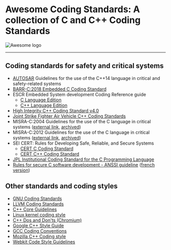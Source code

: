 Awesome Coding Standards: A collection of C and C++ Coding Standards
===

![Awesome logo](https://raw.githubusercontent.com/sindresorhus/awesome/main/media/logo.svg)

___

## Coding standards for safety and critical systems
- [AUTOSAR](autosar-cpp14-2017.pdf) Guidelines for the use of the C++14 language in critical and safety-related systems
- [BARR-C:2018 Embedded C Coding Standard](barr-c-2018.pdf)
- ESCR Embedded System development Coding Reference guide
  - [C Language Edition](escr-c-3.0.pdf)
  - [C++ Language Edition](escr-cpp-3.0.pdf)
- [High Integrity C++ Coding Standard v4.0](hi-cpp-4.0.pdf)
- [Joint Strike Fighter Air Vehicle C++ Coding Standards](jsf-av-cpp-2015.pdf)
- MISRA-C:2004 Guidelines for the use of the C language in critical systems ([external link](http://caxapa.ru/thumbs/468328/misra-c-2004.pdf), [archived](https://web.archive.org/web/20200212072210/http://caxapa.ru/thumbs/468328/misra-c-2004.pdf))
- MISRA-C:2012 Guidelines for the use of the C language in critical systems ([external link](https://electrovolt.ir/wp-content/uploads/2022/09/MISRA-C_2012_-Guidelines-for-the-Use-of-the-C-Language-in-Critical-Systems-Motor-Industry-Research-Association-2013-2013.pdf), [archived](https://web.archive.org/web/20240620162226/https://electrovolt.ir/wp-content/uploads/2022/09/MISRA-C_2012_-Guidelines-for-the-Use-of-the-C-Language-in-Critical-Systems-Motor-Industry-Research-Association-2013-2013.pdf))
- SEI CERT: Rules for Developing Safe, Reliable, and Secure Systems
  - [CERT C Coding Standard](sei-cert-c-2016.pdf)
  - [CERT C++ Coding Standard](sei-cert-cpp-2016.pdf)
- [JPL Institutional Coding Standard for the C Programming Language](jpl-c-1.0.pdf)
- [Rules for secure C software development - ANSSI guideline](anssi-fr-c-v1.4.pdf) ([french version](anssi-fr-c-v1.4-french.pdf))

## Other standards and coding styles
- [GNU Coding Standards](https://www.gnu.org/prep/standards/standards.html)
- [LLVM Coding Standards](https://llvm.org/docs/CodingStandards.html)
- [C++ Core Guidelines](https://isocpp.github.io/CppCoreGuidelines/CppCoreGuidelines)
- [Linux kernel coding style](https://www.kernel.org/doc/Documentation/process/coding-style.rst)
- [C++ Dos and Don'ts (Chromium)](https://chromium.googlesource.com/chromium/src/+/HEAD/styleguide/c++/c++-dos-and-donts.md)
- [Google C++ Style Guide](https://google.github.io/styleguide/cppguide.html)
- [GCC Coding Conventions](https://gcc.gnu.org/codingconventions.html)
- [Mozilla C++ Coding style](https://firefox-source-docs.mozilla.org/code-quality/coding-style/coding_style_cpp.html)
- [Webkit Code Style Guidelines](https://webkit.org/code-style-guidelines/)
